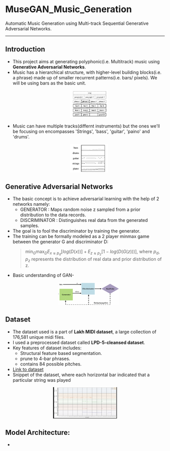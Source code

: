 # MuseGAN_Music_Generation
Automatic Music Generation using Multi-track Sequential Generative Adversarial Networks.
____________________________________________
## Introduction
- This project aims at generating polyphonic(i.e. Multitrack) music using **Generative Adversarial Networks**.
- Music has a hierarchical structure, with higher-level building blocks(i.e. a phrase) made up of smaller recurrent patterns(i.e. bars/ pixels). We will be using bars as the basic unit.
    <p align="center"><img src='imgs/fig1.png' width = "25%" height = "25%"/></p>
- Music can have multiple tracks(differnt instruments) but the ones we'll be focusing on encompasses 'Strings', 'bass', 'guitar', 'paino' and 'drums'.
    <p align="center"><img src='imgs/fig2.png' width = "25%" height = "25%"/></p>

## Generative Adversarial Networks
- The basic concept is to achieve adversarial learning with the help of 2 networks namely:
    * GENERATOR : Maps random noise z sampled from a prior distribution to the data records.
    * DISCRIMINATOR : Distinguishes real data from the generated samples.
- The goal is to fool the discriminator by training the generator.
- The training can be formally modeled as a 2 player minmax game between the generator G and discriminator D:
    >$\min_{G}\max_{D}E_{x \approx p_{d}}[log(D(x))] + E_{z \approx p_{z}}[1-log(D(G(z)))]$, where $p_{d},p_{z}$ represents the distribution of real data and prior distribution of z.
- Basic understanding of GAN-
    <p align="center"><img src='imgs/fig3.png' width = "40%" height = "40%"/></p>

## Dataset
- The dataset used is a part of **Lakh MIDI dataset**, a large collection of 176,581 unique midi files.
- I used a preprocessed dataset called **LPD-5-cleansed dataset**.
- Key features of dataset includes:
    - Structural feature based segmentation.
    - prune to 4-bar phrases.
    - contains 84 possible pitches.
- [Link to dataset](https://drive.google.com/uc?id=11rxrGaQbfTW-WC0k2GlR9YDAT-UxIb4O)
- Snippet of the dataset, where each horizontal bar indicated that a particular string was played
<p align="center"><img src='imgs/fig4.png' width = "40%" height = "40%"/></p>

## Model Architecture:
- 

